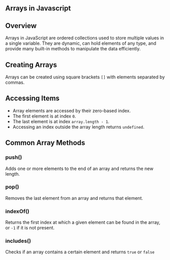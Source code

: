 ## Arrays in Javascript

## Overview

Arrays in JavaScript are ordered collections used to store multiple values in a single variable. They are dynamic, can hold elements of any type, and provide many built-in methods to manipulate the data efficiently.

## Creating Arrays

Arrays can be created using square brackets `[]` with elements separated by commas.

## Accessing Items

- Array elements are accessed by their zero-based index.
- The first element is at index `0`.
- The last element is at index `array.length - 1`.
- Accessing an index outside the array length returns `undefined`.

## Common Array Methods

### push()

Adds one or more elements to the end of an array and returns the new length.

### pop()

Removes the last element from an array and returns that element.

### indexOf()

Returns the first index at which a given element can be found in the array, or `-1` if it is not present.

### includes()

Checks if an array contains a certain element and returns `true` or `false`
